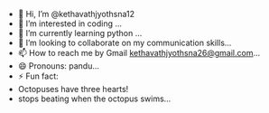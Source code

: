 - 👋 Hi, I’m @kethavathjyothsna12
- 👀 I’m interested in coding ...
- 🌱 I’m currently learning python ...
- 💞️ I’m looking to collaborate on my communication skills...
- 📫 How to reach me by Gmail kethavathjyothsna26@gmail.com...
- 😄 Pronouns: pandu...
- ⚡ Fun fact:
-  Octopuses have three hearts!
-  stops beating when the octopus swims...

<!---
kethavathjyothsna12/kethavathjyothsna12 is a ✨ special ✨ repository because its `README.md` (this file) appears on your GitHub profile.
You can click the Preview link to take a look at your changes.
--->
